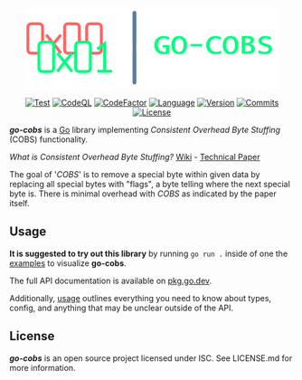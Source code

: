 <div align="center">

![Visual](/docs/README_VISUAL.png)

[![Test](https://img.shields.io/github/actions/workflow/status/justincpresley/go-cobs/test.yaml?branch=master&label=Test)][1]
[![CodeQL](https://img.shields.io/github/actions/workflow/status/justincpresley/go-cobs/codeql.yml?branch=master&label=CodeQL)][2]
[![CodeFactor](https://img.shields.io/codefactor/grade/github/justincpresley/go-cobs/master?label=CodeFactor)][3]
[![Language](https://img.shields.io/github/go-mod/go-version/justincpresley/go-cobs/master?label=Go)][4]
[![Version](https://img.shields.io/github/v/tag/justincpresley/go-cobs?label=Latest%20version)][5]
[![Commits](https://img.shields.io/github/commits-since/justincpresley/go-cobs/latest/master?label=Unreleased%20commits)][6]
[![License](https://img.shields.io/github/license/justincpresley/go-cobs?label=License)][7]

</div>

***go-cobs*** is a [Go](https://go.dev/) library implementing *Consistent Overhead Byte Stuffing* (COBS) functionality.

*What is Consistent Overhead Byte Stuffing?* [Wiki](https://en.wikipedia.org/wiki/Consistent_Overhead_Byte_Stuffing) - [Technical Paper](http://www.stuartcheshire.org/papers/cobsforton.pdf)

The goal of '*COBS*' is to remove a special byte within given data by replacing all special bytes with "flags", a byte telling where the next special byte is. There is minimal overhead with *COBS* as indicated by the paper itself.

## Usage

**It is suggested to try out this library** by running ```go run .``` inside of one the [examples](https://github.com/justincpresley/go-cobs/tree/master/examples) to visualize **go-cobs**.

The full API documentation is available on [pkg.go.dev](https://pkg.go.dev/github.com/justincpresley/go-cobs).

Additionally, [usage](https://github.com/justincpresley/go-cobs/blob/master/docs/USAGE.md) outlines everything you need to know about types, config, and anything that may be unclear outside of the API.

## License

***go-cobs*** is an open source project licensed under ISC. See LICENSE.md for more information.

[1]: https://github.com/justincpresley/go-cobs/actions/workflows/test.yaml
[2]: https://github.com/justincpresley/go-cobs/actions/workflows/codeql.yml
[3]: https://www.codefactor.io/repository/github/justincpresley/go-cobs
[4]: https://go.dev/
[5]: https://github.com/justincpresley/go-cobs/releases
[6]: https://github.com/justincpresley/go-cobs/compare/v1.5.0-alpha.1...HEAD
[7]: https://en.wikipedia.org/wiki/ISC_license
